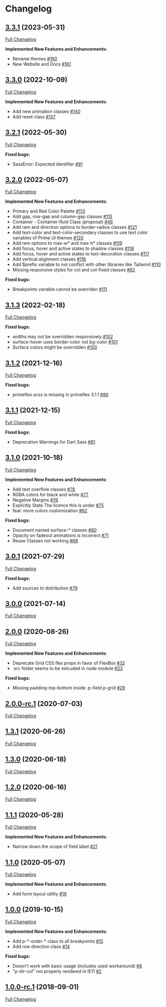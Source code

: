 # Changelog

## [3.3.1](https://github.com/primefaces/primeflex/tree/3.3.0) (2023-05-31)

[Full Changelog](https://github.com/primefaces/primeflex/compare/3.3.0...3.3.1)

**Implemented New Features and Enhancements:**

- Rename themes [\#160](https://github.com/primefaces/primeflex/issues/160)
- New Website and Docs  [\#161](https://github.com/primefaces/primeflex/issues/161)

## [3.3.0](https://github.com/primefaces/primeflex/tree/3.3.0) (2022-10-09)

[Full Changelog](https://github.com/primefaces/primeflex/compare/3.2.1...3.3.0)

**Implemented New Features and Enhancements:**

- Add new animation classes [\#140](https://github.com/primefaces/primeflex/issues/140)
- Add reset class [\#137](https://github.com/primefaces/primeflex/issues/137)

## [3.2.1](https://github.com/primefaces/primeflex/tree/3.2.1) (2022-05-30)

[Full Changelog](https://github.com/primefaces/primeflex/compare/3.2.0...3.2.1)

**Fixed bugs:**

- SassError: Expected identifier [\#91](https://github.com/primefaces/primeflex/issues/91)

## [3.2.0](https://github.com/primefaces/primeflex/tree/3.2.0) (2022-05-07)

[Full Changelog](https://github.com/primefaces/primeflex/compare/3.1.3...3.2.0)

**Implemented New Features and Enhancements:**

- Primary and Red Color Palette [\#113](https://github.com/primefaces/primeflex/issues/113)
- Add gap, row-gap and column-gap classes [\#115](https://github.com/primefaces/primeflex/issues/115)
- Container - Container-fluid Class \(proposal\) [\#46](https://github.com/primefaces/primeflex/issues/46)
- Add rem and direction options to border-radius classes [\#121](https://github.com/primefaces/primeflex/issues/121)
- Add text-color and text-color-secondary classes to use text color variables of Prime UI themes [\#120](https://github.com/primefaces/primeflex/issues/120)
- Add rem options to max-w\* and max-h\* classes [\#119](https://github.com/primefaces/primeflex/issues/119)
- Add focus, hover and active states to shadow classes [\#118](https://github.com/primefaces/primeflex/issues/118)
- Add focus, hover and active states to text-decoration classes [\#117](https://github.com/primefaces/primeflex/issues/117)
- Add vertical alignment classes [\#116](https://github.com/primefaces/primeflex/issues/116)
- Add $prefix variable to not conflict with other libraries like Tailwind [\#110](https://github.com/primefaces/primeflex/issues/110)
- Missing responsive styles for col and col-fixed classes [\#82](https://github.com/primefaces/primeflex/issues/82)

**Fixed bugs:**

- Breakpoints variable cannot be overriden [\#111](https://github.com/primefaces/primeflex/issues/111)

## [3.1.3](https://github.com/primefaces/primeflex/tree/3.1.3) (2022-02-18)

[Full Changelog](https://github.com/primefaces/primeflex/compare/3.1.2...3.1.3)

**Fixed bugs:**

- widths may not be overridden responsively [\#102](https://github.com/primefaces/primeflex/issues/102)
- surface-hover uses border-color not bg-color [\#101](https://github.com/primefaces/primeflex/issues/101)
- Surface colors might be overridden [\#100](https://github.com/primefaces/primeflex/issues/100)

## [3.1.2](https://github.com/primefaces/primeflex/tree/3.1.2) (2021-12-16)

[Full Changelog](https://github.com/primefaces/primeflex/compare/3.1.1...3.1.2)

**Fixed bugs:**

- primeflex.scss is missing in primeflex 3.1.1 [\#90](https://github.com/primefaces/primeflex/issues/90)

## [3.1.1](https://github.com/primefaces/primeflex/tree/3.1.1) (2021-12-15)

[Full Changelog](https://github.com/primefaces/primeflex/compare/3.1.0...3.1.1)

**Fixed bugs:**

- Deprecation Warnings for Dart Sass [\#81](https://github.com/primefaces/primeflex/issues/81)

## [3.1.0](https://github.com/primefaces/primeflex/tree/3.1.0) (2021-10-18)

[Full Changelog](https://github.com/primefaces/primeflex/compare/3.0.1...3.1.0)

**Implemented New Features and Enhancements:**

- Add text overflow classes [\#78](https://github.com/primefaces/primeflex/issues/78)
- RGBA colors for black and white [\#77](https://github.com/primefaces/primeflex/issues/77)
- Negative Margins [\#76](https://github.com/primefaces/primeflex/issues/76)
- Explicitly State The licence this is under [\#75](https://github.com/primefaces/primeflex/issues/75)
- feat: more colors customization [\#62](https://github.com/primefaces/primeflex/issues/62)

**Fixed bugs:**

- Document named surface-\* classes [\#80](https://github.com/primefaces/primeflex/issues/80)
- Opacity on fadeout animations is incorrect [\#71](https://github.com/primefaces/primeflex/issues/71)
- Reuse Classes not working [\#68](https://github.com/primefaces/primeflex/issues/68)

## [3.0.1](https://github.com/primefaces/primeflex/tree/3.0.1) (2021-07-29)

[Full Changelog](https://github.com/primefaces/primeflex/compare/3.0.0...3.0.1)

**Fixed bugs:**

- Add sources to distribution [\#79](https://github.com/primefaces/primeflex/issues/79)

## [3.0.0](https://github.com/primefaces/primeflex/tree/3.0.0) (2021-07-14)

[Full Changelog](https://github.com/primefaces/primeflex/compare/2.0.0...3.0.0)

## [2.0.0](https://github.com/primefaces/primeflex/tree/2.0.0) (2020-08-26)

[Full Changelog](https://github.com/primefaces/primeflex/compare/2.0.0-rc.1...2.0.0)

**Implemented New Features and Enhancements:**

- Deprecate Grid CSS flex props in favor of FlexBox [\#32](https://github.com/primefaces/primeflex/issues/32)
- .src folder seems to be exlcuded in node module  [\#23](https://github.com/primefaces/primeflex/issues/23)

**Fixed bugs:**

- Missing padding-top-bottom inside .p-field.p-grid [\#29](https://github.com/primefaces/primeflex/issues/29)

## [2.0.0-rc.1](https://github.com/primefaces/primeflex/tree/2.0.0-rc.1) (2020-07-03)

[Full Changelog](https://github.com/primefaces/primeflex/compare/1.3.1...2.0.0-rc.1)

## [1.3.1](https://github.com/primefaces/primeflex/tree/1.3.1) (2020-06-26)

[Full Changelog](https://github.com/primefaces/primeflex/compare/1.3.0...1.3.1)

## [1.3.0](https://github.com/primefaces/primeflex/tree/1.3.0) (2020-06-18)

[Full Changelog](https://github.com/primefaces/primeflex/compare/1.2.0...1.3.0)

## [1.2.0](https://github.com/primefaces/primeflex/tree/1.2.0) (2020-06-16)

[Full Changelog](https://github.com/primefaces/primeflex/compare/1.1.1...1.2.0)

## [1.1.1](https://github.com/primefaces/primeflex/tree/1.1.1) (2020-05-28)

[Full Changelog](https://github.com/primefaces/primeflex/compare/1.1.0...1.1.1)

**Implemented New Features and Enhancements:**

- Narrow down the scope of field label [\#21](https://github.com/primefaces/primeflex/issues/21)

## [1.1.0](https://github.com/primefaces/primeflex/tree/1.1.0) (2020-05-07)

[Full Changelog](https://github.com/primefaces/primeflex/compare/1.0.0...1.1.0)

**Implemented New Features and Enhancements:**

- Add form layout utility [\#19](https://github.com/primefaces/primeflex/issues/19)

## [1.0.0](https://github.com/primefaces/primeflex/tree/1.0.0) (2019-10-15)

[Full Changelog](https://github.com/primefaces/primeflex/compare/1.0.0-rc.1...1.0.0)

**Implemented New Features and Enhancements:**

- Add p-\*-order-\* class to all breakpoints [\#15](https://github.com/primefaces/primeflex/issues/15)
- Add row direction class [\#14](https://github.com/primefaces/primeflex/issues/14)

**Fixed bugs:**

- Doesn't work with basic usage \(includes used workaround\) [\#8](https://github.com/primefaces/primeflex/issues/8)
- "p-dir-col" not properly rendered in IE11 [\#2](https://github.com/primefaces/primeflex/issues/2)

## [1.0.0-rc.1](https://github.com/primefaces/primeflex/tree/1.0.0-rc.1) (2018-09-01)

[Full Changelog](https://github.com/primefaces/primeflex/compare/8ec29b3fa3861ca4debc71aad07201af27e8c5a3...1.0.0-rc.1)